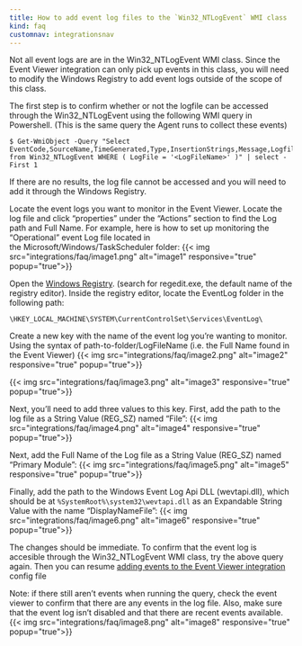 ```yaml
---
title: How to add event log files to the `Win32_NTLogEvent` WMI class
kind: faq
customnav: integrationsnav
---
```


Not all event logs are are in the Win32_NTLogEvent WMI class. Since the Event Viewer integration can only pick up events in this class, you will need to modify the Windows Registry to add event logs outside of the scope of this class.

The first step is to confirm whether or not the logfile can be accessed through the Win32_NTLogEvent using the following WMI query in Powershell. (This is the same query the Agent runs to collect these events)
```
$ Get-WmiObject -Query "Select EventCode,SourceName,TimeGenerated,Type,InsertionStrings,Message,Logfile from Win32_NTLogEvent WHERE ( LogFile = '<LogFileName>' )" | select -First 1
```

If there are no results, the log file cannot be accessed and you will need to add it through the Windows Registry.

Locate the event logs you want to monitor in the Event Viewer. Locate the log file and click “properties” under the “Actions” section to find the Log path and Full Name. For example, here is how to set up monitoring the “Operational” event Log file located in the Microsoft/Windows/TaskScheduler folder:
{{< img src="integrations/faq/image1.png" alt="image1" responsive="true" popup="true">}}


Open the [Windows Registry](https://www.microsoft.com/resources/documentation/windows/xp/all/proddocs/en-us/regedit_o.mspx?mfr=true). (search for regedit.exe, the default name of the registry editor). Inside the registry editor, locate the EventLog folder in the following path:
```
\HKEY_LOCAL_MACHINE\SYSTEM\CurrentControlSet\Services\EventLog\
```

Create a new key with the name of the event log you’re wanting to monitor. Using the syntax of path-to-folder/LogFileName (i.e. the Full Name found in the Event Viewer)
{{< img src="integrations/faq/image2.png" alt="image2" responsive="true" popup="true">}}

{{< img src="integrations/faq/image3.png" alt="image3" responsive="true" popup="true">}}

Next, you’ll need to add three values to this key. First, add the path to the log file as a String Value (REG_SZ) named “File”:
{{< img src="integrations/faq/image4.png" alt="image4" responsive="true" popup="true">}}

Next, add the Full Name of the Log file as a String Value (REG_SZ) named “Primary Module”:
{{< img src="integrations/faq/image5.png" alt="image5" responsive="true" popup="true">}}

Finally, add the path to the Windows Event Log Api DLL (wevtapi.dll), which should be at `%SystemRoot%\system32\wevtapi.dll` as an Expandable String Value with the name “DisplayNameFile”:
{{< img src="integrations/faq/image6.png" alt="image6" responsive="true" popup="true">}}

The changes should be immediate. To confirm that the event log is accesible through the Win32_NTLogEvent WMI class, try the above query again. Then you can resume [adding events to the Event Viewer integration](/integrations/faq/how-to-monitor-events-from-the-windows-event-logs) config file

Note: if there still aren’t events when running the query, check the event viewer to confirm that there are any events in the log file. Also, make sure that the event log isn’t disabled and that there are recent events available. 
{{< img src="integrations/faq/image8.png" alt="image8" responsive="true" popup="true">}}
